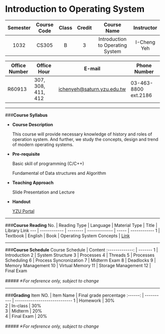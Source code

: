 **Introduction to Operating System**	
====


Semester | Course Code | Class | Credit | Course Name               | Instructor
:------: | :---------: | :---: | :----: | :-----------------------: | :--------:
1032     | CS305       | B     | 3      | Introduction to Operating System | I-Cheng Yeh


Office Number | Office Hour             | E-mail                     | Phone Number
------------- | ----------------------- | -------------------------- | ------------------
R60913        | 307, 308, 411, 412      | ichenyeh@saturn.yzu.edu.tw | 03-463-8800 ext.2186

----


###<i class="icon-circle"></i>**Course Syllabus**
- **Course Description**
	<p>This course will provide necessary knowledge of history and roles of operation system. And further, we study the concepts, design and trend of modern operating systems.</p>

- **Pre-requisite**
	<p>Basic skill of programming (C/C++)</p>
  <p>Fundamental of Data structures and Algorithm</p>

- **Teaching Approach**
	<p>Slide Presentation and Lecture</p>

- **Handout**
	[<p>YZU Portal</p>](https://portalx.yzu.edu.tw/PortalSocialVB/Login.aspx)

----


###<i class="icon-circle"></i>**Course Reading**
No. | Reading Type | Language | Material Type | Title | Library Link
--- | ------------ | -------- | ------------- | ----- | ------------
1   | Textbook	   | English  | Book	      | Operating System Concepts | [Link](http://lib.yzu.edu.tw/ajaxYZlib/Search/Holding.aspx?BiblioSNo=558049)


----


###<i class="icon-circle"></i>**Course Schedule**
Course Schedule | Content
:-------------: | -------
1               | Introduction
2               | System Structure
3               | Processes
4               | Threads
5               | Processes Scheduling
6               | Process Syncronization
7               | Midterm Exam
8               | Deadlocks
9               | Memory Management
10              | Virtual Memory
11              | Storage Management
12              | Final Exam

#####<i class="icon-info">＊For reference only, subject to change</i>

----


###<i class="icon-circle"></i>**Grading**
Item NO. | Item Name  | Final grade percentage 
:------: | ---------- | ----------------------------- 
1        | Homework   | 30%                           
2        | In-class   | 30%                           
3        | Midterm    | 20%                           
4        | Final Exam | 20%                             

#####<i class="icon-info">＊For reference only, subject to change</i>
